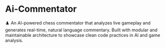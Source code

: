 # Ai-Commentator
♟️ An AI-powered chess commentator that analyzes live gameplay and generates real-time, natural language commentary. Built with modular and maintainable architecture to showcase clean code practices in AI and game analysis.
